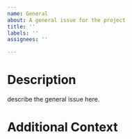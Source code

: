 ```yaml
---
name: General
about: A general issue for the project
title: ''
labels: ''
assignees: ''

---
```


# Description
describe the general issue here.

# Additional Context